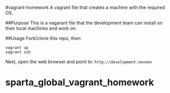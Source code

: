 #vagrant-homework
A vagrant file that creates a machine with the required OS.

##Purpose
This is a vagarant file that the development team can install on their local machines and work on.

##Usage
Fork/clone this repo, then:

```
vagrant up
vagrant ssh

```

Next, open the web browser and point to: `http://development.neveen`


# sparta_global_vagrant_homework

